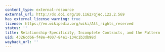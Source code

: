 ```yaml
---
content_type: external-resource
external_url: http://dx.doi.org/10.1162/qjec.122.2.569
has_external_license_warning: true
license: https://en.wikipedia.org/wiki/All_rights_reserved
status: ''
title: Relationship-Specificity, Incomplete Contracts, and the Pattern of Trade
uid: 4326cd66-f48e-4007-84e1-134c1b3db98d
wayback_url: ''
---
```

